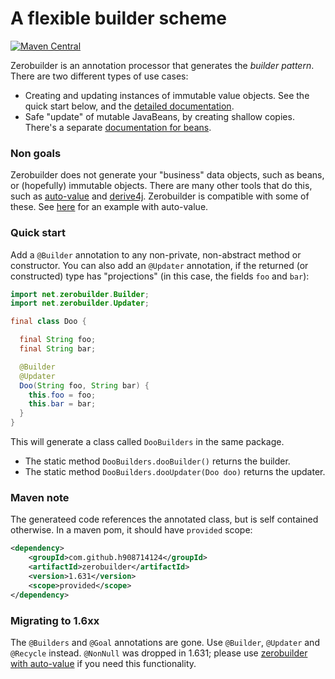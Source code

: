 # A flexible builder scheme

[![Maven Central](https://maven-badges.herokuapp.com/maven-central/com.github.h908714124/zerobuilder/badge.svg)](https://maven-badges.herokuapp.com/maven-central/com.github.h908714124/zerobuilder)

Zerobuilder is an annotation processor that generates the <em>builder pattern</em>.
There are two different types of use cases:

* Creating and updating instances of immutable value objects.
  See the quick start below, and the [detailed documentation](values.md).
* Safe "update" of mutable JavaBeans, by creating shallow copies.
  There's a separate [documentation for beans](beans.md).

### Non goals

Zerobuilder does not generate your "business" data objects, such as beans, or (hopefully) immutable objects.
There are many other tools that do this, such as 
[auto-value](https://github.com/google/auto/tree/master/value)
and [derive4j](https://github.com/derive4j/derive4j). 
Zerobuilder is compatible with some of these. See [here](values.md#auto-value) for an example with auto-value.

### Quick start

Add a `@Builder` annotation to any non-private, non-abstract method or constructor.
You can also add an `@Updater` annotation, if the returned (or constructed) type has "projections" 
(in this case, the fields `foo` and `bar`):

````java
import net.zerobuilder.Builder;
import net.zerobuilder.Updater;

final class Doo {

  final String foo;
  final String bar;

  @Builder
  @Updater
  Doo(String foo, String bar) {
    this.foo = foo;
    this.bar = bar;
  }
}
````

This will generate a class called `DooBuilders` in the same package.

* The static method `DooBuilders.dooBuilder()` returns the builder.
* The static method `DooBuilders.dooUpdater(Doo doo)` returns the updater.

### Maven note

The generateed code references the annotated class, but is self contained otherwise.
In a maven pom, it should have `provided` scope:
 
````xml
<dependency>
    <groupId>com.github.h908714124</groupId>
    <artifactId>zerobuilder</artifactId>
    <version>1.631</version>
    <scope>provided</scope>
</dependency>
````

### Migrating to 1.6xx

The `@Builders` and `@Goal` annotations are gone. Use `@Builder`, `@Updater` and `@Recycle` instead.
`@NonNull` was dropped in 1.631; please use [zerobuilder with auto-value](values.md#auto-value)
if you need this functionality.
